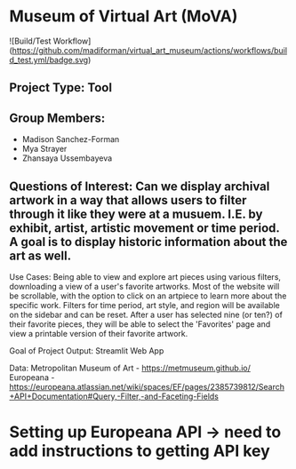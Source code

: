 # Museum of Virtual Art (MoVA)
![Build/Test Workflow]
(https://github.com/madiforman/virtual_art_museum/actions/workflows/build_test.yml/badge.svg)

## Project Type: Tool

## Group Members:
- Madison Sanchez-Forman
- Mya Strayer
- Zhansaya Ussembayeva

## Questions of Interest: Can we display archival artwork in a way that allows users to filter through it like they were at a musuem. I.E. by exhibit, artist, artistic movement or time period. A goal is to display historic information about the art as well.

Use Cases: Being able to view and explore art pieces using various filters, downloading a view of a user's favorite artworks. Most of the website will be scrollable, with the option to click on an artpiece to learn more about the specific work. Filters for time period, art style, and region will be available on the sidebar and can be reset. After a user has selected nine (or ten?) of their favorite pieces, they will be able to select the 'Favorites' page and view a printable version of their favorite artwork.

Goal of Project Output: Streamlit Web App

Data:
    Metropolitan Museum of Art - https://metmuseum.github.io/
    Europeana - https://europeana.atlassian.net/wiki/spaces/EF/pages/2385739812/Search+API+Documentation#Query,-Filter,-and-Faceting-Fields

# Setting up Europeana API -> need to add instructions to getting API key